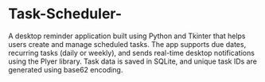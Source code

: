 # Task-Scheduler-
A desktop reminder application built using Python and Tkinter that helps users create and manage scheduled tasks. The app supports due dates, recurring tasks (daily or weekly), and sends real-time desktop notifications using the Plyer library. Task data is saved in SQLite, and unique task IDs are generated using base62 encoding.
